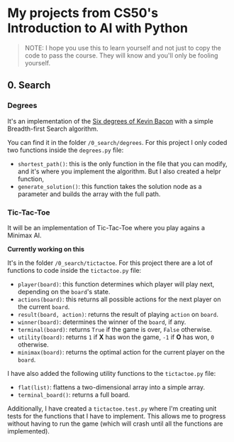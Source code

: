# My projects from CS50's Introduction to AI with Python

> NOTE: I hope you use this to learn yourself and not just to copy the code to pass the course. They will know and you'll only be fooling yourself.

## 0. Search

### Degrees

It's an implementation of the [Six degrees of Kevin Bacon](https://en.wikipedia.org/wiki/Six_Degrees_of_Kevin_Bacon) with a simple Breadth-first Search algorithm.

You can find it in the folder `/0_search/degrees`. For this project I only coded two functions inside the `degrees.py` file:

- `shortest_path()`: this is the only function in the file that you can modify, and it's where you implement the algorithm. But I also created a helpr function,
- `generate_solution()`: this function takes the solution node as a parameter and builds the array with the full path.

### Tic-Tac-Toe

It will be an implementation of Tic-Tac-Toe where you play agains a Minimax AI.

**Currently working on this**

It's in the folder `/0_search/tictactoe`. For this project there are a lot of functions to code inside the `tictactoe.py` file:

- `player(board)`: this function determines which player will play next, depending on the `board`'s state.
- `actions(board)`: this returns all possible actions for the next player on the current `board`.
- `result(board, action)`: returns the result of playing `action` on `board`.
- `winner(board)`: determines the winner of the `board`, if any.
- `terminal(board)`: returns `True` if the game is over, `False` otherwise.
- `utility(board)`: returns `1` if **X** has won the game, `-1` if **O** has won, `0` otherwise.
- `minimax(board)`: returns the optimal action for the current player on the `board`.

I have also added the following utility functions to the `tictactoe.py` file:

- `flat(list)`: flattens a two-dimensional array into a simple array.
- `terminal_board()`: returns a full board.

Additionally, I have created a `tictactoe.test.py` where I'm creating unit tests for the functions that I have to implement. This allows me to progress without having to run the game (which will crash until all the functions are implemented).